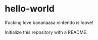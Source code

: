 # hello-world
Ifucking love bananaasa
nintendo is loove!

Initialize this repository with a README.
